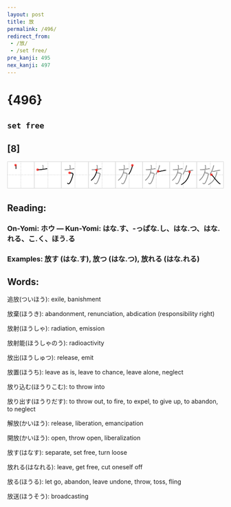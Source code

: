 ```yaml
---
layout: post
title: 放
permalink: /496/
redirect_from:
 - /放/
 - /set free/
pre_kanji: 495
nex_kanji: 497
---
```


# {496}

## `set free`

## [8]

<div class="stroke"><img src="../images/E694BE.png" /></div>

## Reading:

### On-Yomi: ホウ &mdash; Kun-Yomi: はな.す、-っぱな.し、はな.つ、はな.れる、こ.く、ほう.る

### Examples: 放す (はな.す), 放つ (はな.つ), 放れる (はな.れる)

## Words:

追放(ついほう): exile, banishment

放棄(ほうき): abandonment, renunciation, abdication (responsibility right)

放射(ほうしゃ): radiation, emission

放射能(ほうしゃのう): radioactivity

放出(ほうしゅつ): release, emit

放置(ほうち): leave as is, leave to chance, leave alone, neglect

放り込む(ほうりこむ): to throw into

放り出す(ほうりだす): to throw out, to fire, to expel, to give up, to abandon, to neglect

解放(かいほう): release, liberation, emancipation

開放(かいほう): open, throw open, liberalization

放す(はなす): separate, set free, turn loose

放れる(はなれる): leave, get free, cut oneself off

放る(ほうる): let go, abandon, leave undone, throw, toss, fling

放送(ほうそう): broadcasting
